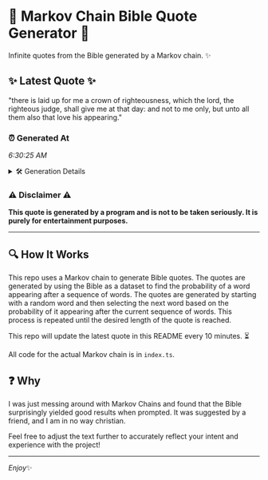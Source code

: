 # 📖 Markov Chain Bible Quote Generator 📖

Infinite quotes from the Bible generated by a Markov chain. ✨

## ✨ Latest Quote ✨
"there is laid up for me a crown of righteousness, which the lord, the righteous judge, shall give me at that day: and not to me only, but unto all them also that love his appearing."

### ⏰ Generated At
*6:30:25 AM*

<details>
    <summary>🛠️ Generation Details</summary>
    <p>
        <strong>🌱 Seed:</strong> there<br>
        <strong>🔄 Iterations:</strong> 35<br>
        <strong>📜 Context History:</strong><br>[ there ]: is<br>[ there, is ]: laid<br>[ there, is, laid ]: up<br>[ there, is, laid, up ]: for<br>[ there, is, laid, up, for ]: me<br>[ there, is, laid, up, for, me ]: a<br>[ is, laid, up, for, me, a ]: crown<br>[ laid, up, for, me, a, crown ]: of<br>[ up, for, me, a, crown, of ]: righteousness,<br>[ for, me, a, crown, of, righteousness, ]: which<br>[ me, a, crown, of, righteousness,, which ]: the<br>[ a, crown, of, righteousness,, which, the ]: lord,<br>[ crown, of, righteousness,, which, the, lord, ]: the<br>[ of, righteousness,, which, the, lord,, the ]: righteous<br>[ righteousness,, which, the, lord,, the, righteous ]: judge,<br>[ which, the, lord,, the, righteous, judge, ]: shall<br>[ the, lord,, the, righteous, judge,, shall ]: give<br>[ lord,, the, righteous, judge,, shall, give ]: me<br>[ the, righteous, judge,, shall, give, me ]: at<br>[ righteous, judge,, shall, give, me, at ]: that<br>[ judge,, shall, give, me, at, that ]: day:<br>[ shall, give, me, at, that, day: ]: and<br>[ give, me, at, that, day:, and ]: not<br>[ me, at, that, day:, and, not ]: to<br>[ at, that, day:, and, not, to ]: me<br>[ that, day:, and, not, to, me ]: only,<br>[ day:, and, not, to, me, only, ]: but<br>[ and, not, to, me, only,, but ]: unto<br>[ not, to, me, only,, but, unto ]: all<br>[ to, me, only,, but, unto, all ]: them<br>[ me, only,, but, unto, all, them ]: also<br>[ only,, but, unto, all, them, also ]: that<br>[ but, unto, all, them, also, that ]: love<br>[ unto, all, them, also, that, love ]: his<br>[ all, them, also, that, love, his ]: appearing.<br>
    </p>
</details>

### ⚠️ Disclaimer ⚠️
**This quote is generated by a program and is not to be taken seriously. It is purely for entertainment purposes.**

---

## 🔍 How It Works

This repo uses a Markov chain to generate Bible quotes. The quotes are generated by using the Bible as a dataset to find the probability of a word appearing after a sequence of words. The quotes are generated by starting with a random word and then selecting the next word based on the probability of it appearing after the current sequence of words. This process is repeated until the desired length of the quote is reached.

This repo will update the latest quote in this README every 10 minutes. ⏳

All code for the actual Markov chain is in `index.ts`.

## ❓ Why

I was just messing around with Markov Chains and found that the Bible surprisingly yielded good results when prompted. 
It was suggested by a friend, and I am in no way christian.

Feel free to adjust the text further to accurately reflect your intent and experience with the project!

---

*Enjoy*✨
